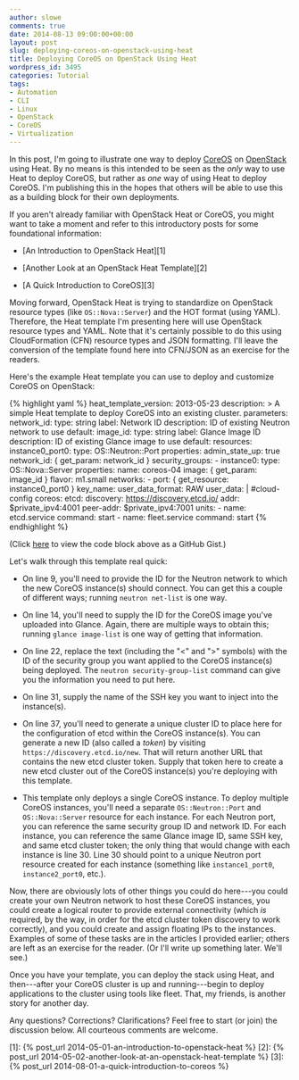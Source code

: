```yaml
---
author: slowe
comments: true
date: 2014-08-13 09:00:00+00:00
layout: post
slug: deploying-coreos-on-openstack-using-heat
title: Deploying CoreOS on OpenStack Using Heat
wordpress_id: 3495
categories: Tutorial
tags:
- Automation
- CLI
- Linux
- OpenStack
- CoreOS
- Virtualization
---
```


In this post, I'm going to illustrate one way to deploy [CoreOS](http://coreos.com/) on [OpenStack](http://www.openstack.org/) using Heat. By no means is this intended to be seen as the _only_ way to use Heat to deploy CoreOS, but rather as _one_ way of using Heat to deploy CoreOS. I'm publishing this in the hopes that others will be able to use this as a building block for their own deployments.

If you aren't already familiar with OpenStack Heat or CoreOS, you might want to take a moment and refer to this introductory posts for some foundational information:

* [An Introduction to OpenStack Heat][1]

* [Another Look at an OpenStack Heat Template][2]

* [A Quick Introduction to CoreOS][3]

Moving forward, OpenStack Heat is trying to standardize on OpenStack resource types (like `OS::Nova::Server`) and the HOT format (using YAML). Therefore, the Heat template I'm presenting here will use OpenStack resource types and YAML. Note that it's certainly possible to do this using CloudFormation (CFN) resource types and JSON formatting. I'll leave the conversion of the template found here into CFN/JSON as an exercise for the readers.

Here's the example Heat template you can use to deploy and customize CoreOS on OpenStack:

{% highlight yaml %}
heat_template_version: 2013-05-23
description: >
  A simple Heat template to deploy CoreOS into an existing cluster.
parameters:
  network_id:
    type: string
    label: Network ID
    description: ID of existing Neutron network to use
    default: <ID of Neutron network to which instances should connect>
  image_id:
    type: string
    label: Glance Image ID
    description: ID of existing Glance image to use
    default: <ID of CoreOS Glance image>
resources:
  instance0_port0:
    type: OS::Neutron::Port
    properties:
      admin_state_up: true
      network_id: { get_param: network_id }
      security_groups:
        - <ID of security group to apply to this Neutron port>
  instance0:
    type: OS::Nova::Server
    properties:
      name: coreos-04
      image: { get_param: image_id }
      flavor: m1.small
      networks:
        - port: { get_resource: instance0_port0 }
      key_name: <Name of SSH key to inject into CoreOS instance>
      user_data_format: RAW
      user_data: |
        #cloud-config
        coreos:
          etcd:
            discovery: https://discovery.etcd.io/<unique cluster ID here>
            addr: $private_ipv4:4001
            peer-addr: $private_ipv4:7001
          units:
            - name: etcd.service
              command: start
            - name: fleet.service
              command: start
{% endhighlight %}

(Click [here](https://gist.github.com/lowescott/43ea98cf49ff91445d0f) to view the code block above as a GitHub Gist.)

Let's walk through this template real quick:

* On line 9, you'll need to provide the ID for the Neutron network to which the new CoreOS instance(s) should connect. You can get this a couple of different ways; running `neutron net-list` is one way.

* On line 14, you'll need to supply the ID for the CoreOS image you've uploaded into Glance. Again, there are multiple ways to obtain this; running `glance image-list` is one way of getting that information.

* On line 22, replace the text (including the "<" and ">" symbols) with the ID of the security group you want applied to the CoreOS instance(s) being deployed. The `neutron security-group-list` command can give you the information you need to put here.

* On line 31, supply the name of the SSH key you want to inject into the instance(s).

* On line 37, you'll need to generate a unique cluster ID to place here for the configuration of etcd within the CoreOS instance(s). You can generate a new ID (also called a _token_) by visiting `https://discovery.etcd.io/new`. That will return another URL that contains the new etcd cluster token. Supply that token here to create a new etcd cluster out of the CoreOS instance(s) you're deploying with this template.

* This template only deploys a single CoreOS instance. To deploy multiple CoreOS instances, you'll need a separate `OS::Neutron::Port` and `OS::Nova::Server` resource for each instance. For each Neutron port, you can reference the same security group ID and network ID. For each instance, you can reference the same Glance image ID, same SSH key, and same etcd cluster token; the only thing that would change with each instance is line 30. Line 30 should point to a unique Neutron port resource created for each instance (something like `instance1_port0`, `instance2_port0`, etc.).

Now, there are obviously lots of other things you could do here---you could create your own Neutron network to host these CoreOS instances, you could create a logical router to provide external connectivity (which _is_ required, by the way, in order for the etcd cluster token discovery to work correctly), and you could create and assign floating IPs to the instances. Examples of some of these tasks are in the articles I provided earlier; others are left as an exercise for the reader. (Or I'll write up something later. We'll see.)

Once you have your template, you can deploy the stack using Heat, and then---after your CoreOS cluster is up and running---begin to deploy applications to the cluster using tools like fleet. That, my friends, is another story for another day.

Any questions? Corrections? Clarifications? Feel free to start (or join) the discussion below. All courteous comments are welcome.

[1]: {% post_url 2014-05-01-an-introduction-to-openstack-heat %}
[2]: {% post_url 2014-05-02-another-look-at-an-openstack-heat-template %}
[3]: {% post_url 2014-08-01-a-quick-introduction-to-coreos %}

